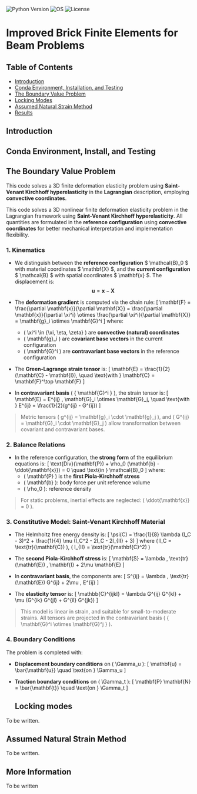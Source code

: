 ![Python Version](https://img.shields.io/badge/python-3.12-blue)
![OS](https://img.shields.io/badge/os-ubuntu%20%7C%20macos%20%7C%20windows-blue)
![License](https://img.shields.io/badge/license-MIT-green)


# Improved Brick Finite Elements for Beam Problems

## Table of Contents

- [Introduction](#introduction)
- [Conda Environment, Installation, and Testing](#conda-environment-installation-and-testing)
- [The Boundary Value Problem](#BVP)
- [Locking Modes](#locking-modes)
- [Assumed Natural Strain Method](#ANS)
- [Results](#results)

## Introduction


## Conda Environment, Install, and Testing


## The Boundary Value Problem
This code solves a 3D finite deformation elasticity problem using **Saint-Venant Kirchhoff hyperelasticity** in the **Lagrangian** description, employing **convective coordinates**.

This code solves a 3D nonlinear finite deformation elasticity problem in the Lagrangian framework using **Saint-Venant Kirchhoff hyperelasticity**. All quantities are formulated in the **reference configuration** using **convective coordinates** for better mechanical interpretation and implementation flexibility.

### 1. Kinematics

- We distinguish between the **reference configuration** $ \mathcal{B}_0 $ with material coordinates $ \mathbf{X} $, and the **current configuration** $ \mathcal{B} $ with spatial coordinates $ \mathbf{x} $. The displacement is:
  $$
  \mathbf{u} = \mathbf{x} - \mathbf{X}
  $$

- The **deformation gradient** is computed via the chain rule:
  \[
  \mathbf{F} = \frac{\partial \mathbf{x}}{\partial \mathbf{X}} = \frac{\partial \mathbf{x}}{\partial \xi^i} \otimes \frac{\partial \xi^i}{\partial \mathbf{X}} = \mathbf{g}_i \otimes \mathbf{G}^i
  \]
  where:
  - \( \xi^i \in \{\xi, \eta, \zeta\} \) are **convective (natural) coordinates**
  - \( \mathbf{g}_i \) are **covariant base vectors** in the current configuration
  - \( \mathbf{G}^i \) are **contravariant base vectors** in the reference configuration

- The **Green-Lagrange strain tensor** is:
  \[
  \mathbf{E} = \frac{1}{2}(\mathbf{C} - \mathbf{I}), \quad \text{with } \mathbf{C} = \mathbf{F}^\top \mathbf{F}
  \]

- In **contravariant basis** \( \{ \mathbf{G}^i \} \), the strain tensor is:
  \[
  \mathbf{E} = E^{ij} \, \mathbf{G}_i \otimes \mathbf{G}_j, \quad \text{with } E^{ij} = \frac{1}{2}(g^{ij} - G^{ij})
  \]

> Metric tensors \( g^{ij} = \mathbf{g}_i \cdot \mathbf{g}_j \), and \( G^{ij} = \mathbf{G}_i \cdot \mathbf{G}_j \) allow transformation between covariant and contravariant bases.

### 2. Balance Relations

- In the reference configuration, the **strong form** of the equilibrium equations is:
  \[
  \text{Div}(\mathbf{P}) + \rho_0 (\mathbf{b} - \ddot{\mathbf{x}}) = 0 \quad \text{in } \mathcal{B}_0
  \]
  where:
  - \( \mathbf{P} \) is the **first Piola-Kirchhoff stress**
  - \( \mathbf{b} \): body force per unit reference volume
  - \( \rho_0 \): reference density

> For static problems, inertial effects are neglected: \( \ddot{\mathbf{x}} = 0 \).

### 3. Constitutive Model: Saint-Venant Kirchhoff Material

- The Helmholtz free energy density is:
  \[
  \psi(C) = \frac{1}{8} \lambda (I_C - 3)^2 + \frac{1}{4} \mu (I_C^2 - 2I_C - 2I_{II} + 3)
  \]
  where \( I_C = \text{tr}(\mathbf{C}) \), \( I_{II} = \text{tr}(\mathbf{C}^2) \)

- The **second Piola-Kirchhoff stress** is:
  \[
  \mathbf{S} = \lambda \, \text{tr}(\mathbf{E}) \, \mathbf{I} + 2\mu \mathbf{E}
  \]

- In **contravariant basis**, the components are:
  \[
  S^{ij} = \lambda \, \text{tr}(\mathbf{E}) G^{ij} + 2\mu \, E^{ij}
  \]

- The **elasticity tensor** is:
  \[
  \mathbb{C}^{ijkl} = \lambda G^{ij} G^{kl} + \mu (G^{ik} G^{jl} + G^{il} G^{jk})
  \]

> This model is linear in strain, and suitable for small-to-moderate strains. All tensors are projected in the contravariant basis \( \{ \mathbf{G}^i \otimes \mathbf{G}^j \} \).

### 4. Boundary Conditions

The problem is completed with:

- **Displacement boundary conditions** on \( \Gamma_u \):
  \[
  \mathbf{u} = \bar{\mathbf{u}} \quad \text{on } \Gamma_u
  \]

- **Traction boundary conditions** on \( \Gamma_t \):
  \[
  \mathbf{P} \mathbf{N} = \bar{\mathbf{t}} \quad \text{on } \Gamma_t
  \]

  ## Locking modes

To be written.


## Assumed Natural Strain Method

To be written.


## More Information

To be written

